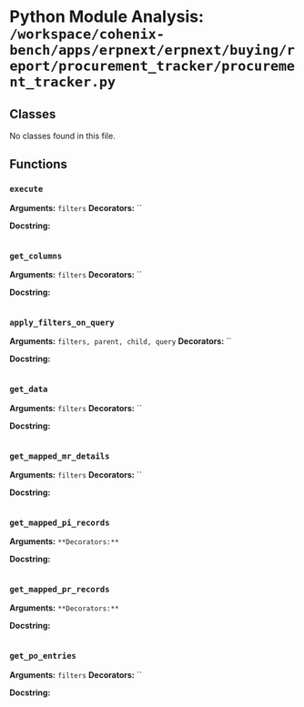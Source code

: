 # Python Module Analysis: `/workspace/cohenix-bench/apps/erpnext/erpnext/buying/report/procurement_tracker/procurement_tracker.py`

## Classes

No classes found in this file.


## Functions

### `execute`
**Arguments:** `filters`
**Decorators:** ``

**Docstring:**
```

```
### `get_columns`
**Arguments:** `filters`
**Decorators:** ``

**Docstring:**
```

```
### `apply_filters_on_query`
**Arguments:** `filters, parent, child, query`
**Decorators:** ``

**Docstring:**
```

```
### `get_data`
**Arguments:** `filters`
**Decorators:** ``

**Docstring:**
```

```
### `get_mapped_mr_details`
**Arguments:** `filters`
**Decorators:** ``

**Docstring:**
```

```
### `get_mapped_pi_records`
**Arguments:** ``
**Decorators:** ``

**Docstring:**
```

```
### `get_mapped_pr_records`
**Arguments:** ``
**Decorators:** ``

**Docstring:**
```

```
### `get_po_entries`
**Arguments:** `filters`
**Decorators:** ``

**Docstring:**
```

```


